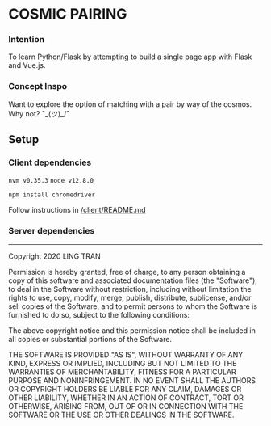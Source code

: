 # COSMIC PAIRING

### Intention

To learn Python/Flask by attempting to build a single page app with Flask and Vue.js.

### Concept Inspo

Want to explore the option of matching with a pair by way of the cosmos. Why not?  ¯\_(ツ)_/¯


## Setup

### Client dependencies

`nvm v0.35.3`
`node v12.8.0`

`npm install chromedriver`

Follow instructions in [/client/README.md](client/README.md)


### Server dependencies

---

Copyright 2020 LING TRAN

Permission is hereby granted, free of charge, to any person obtaining a copy of this software and associated documentation files (the "Software"), to deal in the Software without restriction, including without limitation the rights to use, copy, modify, merge, publish, distribute, sublicense, and/or sell copies of the Software, and to permit persons to whom the Software is furnished to do so, subject to the following conditions:

The above copyright notice and this permission notice shall be included in all copies or substantial portions of the Software.

THE SOFTWARE IS PROVIDED "AS IS", WITHOUT WARRANTY OF ANY KIND, EXPRESS OR IMPLIED, INCLUDING BUT NOT LIMITED TO THE WARRANTIES OF MERCHANTABILITY, FITNESS FOR A PARTICULAR PURPOSE AND NONINFRINGEMENT. IN NO EVENT SHALL THE AUTHORS OR COPYRIGHT HOLDERS BE LIABLE FOR ANY CLAIM, DAMAGES OR OTHER LIABILITY, WHETHER IN AN ACTION OF CONTRACT, TORT OR OTHERWISE, ARISING FROM, OUT OF OR IN CONNECTION WITH THE SOFTWARE OR THE USE OR OTHER DEALINGS IN THE SOFTWARE.